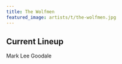 ```yaml
---
title: The Wolfmen
featured_image: artists/t/the-wolfmen.jpg
---
```

## Current Lineup

Mark Lee Goodale

